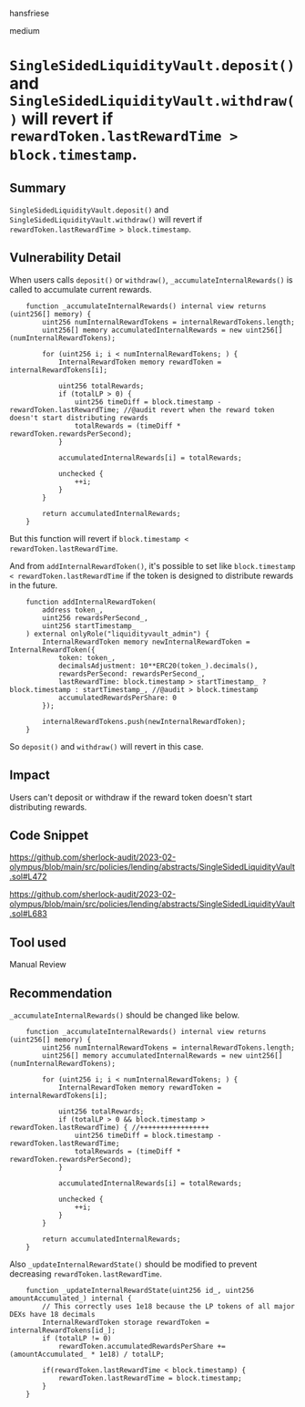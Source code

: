 hansfriese

medium

# `SingleSidedLiquidityVault.deposit()` and `SingleSidedLiquidityVault.withdraw()` will revert if `rewardToken.lastRewardTime > block.timestamp`.


## Summary
`SingleSidedLiquidityVault.deposit()` and `SingleSidedLiquidityVault.withdraw()` will revert if `rewardToken.lastRewardTime > block.timestamp`.

## Vulnerability Detail
When users calls `deposit()` or `withdraw()`, `_accumulateInternalRewards()` is called to accumulate current rewards.

```solidity
    function _accumulateInternalRewards() internal view returns (uint256[] memory) {
        uint256 numInternalRewardTokens = internalRewardTokens.length;
        uint256[] memory accumulatedInternalRewards = new uint256[](numInternalRewardTokens);

        for (uint256 i; i < numInternalRewardTokens; ) {
            InternalRewardToken memory rewardToken = internalRewardTokens[i];

            uint256 totalRewards;
            if (totalLP > 0) {
                uint256 timeDiff = block.timestamp - rewardToken.lastRewardTime; //@audit revert when the reward token doesn't start distributing rewards
                totalRewards = (timeDiff * rewardToken.rewardsPerSecond);
            }

            accumulatedInternalRewards[i] = totalRewards;

            unchecked {
                ++i;
            }
        }

        return accumulatedInternalRewards;
    }
```

But this function will revert if `block.timestamp < rewardToken.lastRewardTime`.

And from `addInternalRewardToken()`, it's possible to set like `block.timestamp < rewardToken.lastRewardTime` if the token is designed to distribute rewards in the future.

```solidity
    function addInternalRewardToken(
        address token_,
        uint256 rewardsPerSecond_,
        uint256 startTimestamp_
    ) external onlyRole("liquidityvault_admin") {
        InternalRewardToken memory newInternalRewardToken = InternalRewardToken({
            token: token_,
            decimalsAdjustment: 10**ERC20(token_).decimals(),
            rewardsPerSecond: rewardsPerSecond_,
            lastRewardTime: block.timestamp > startTimestamp_ ? block.timestamp : startTimestamp_, //@audit > block.timestamp
            accumulatedRewardsPerShare: 0
        });

        internalRewardTokens.push(newInternalRewardToken);
    }
```

So `deposit()` and `withdraw()` will revert in this case.

## Impact
Users can't deposit or withdraw if the reward token doesn't start distributing rewards.

## Code Snippet
https://github.com/sherlock-audit/2023-02-olympus/blob/main/src/policies/lending/abstracts/SingleSidedLiquidityVault.sol#L472

https://github.com/sherlock-audit/2023-02-olympus/blob/main/src/policies/lending/abstracts/SingleSidedLiquidityVault.sol#L683

## Tool used
Manual Review

## Recommendation
`_accumulateInternalRewards()` should be changed like below.

```solidity
    function _accumulateInternalRewards() internal view returns (uint256[] memory) {
        uint256 numInternalRewardTokens = internalRewardTokens.length;
        uint256[] memory accumulatedInternalRewards = new uint256[](numInternalRewardTokens);

        for (uint256 i; i < numInternalRewardTokens; ) {
            InternalRewardToken memory rewardToken = internalRewardTokens[i];

            uint256 totalRewards;
            if (totalLP > 0 && block.timestamp > rewardToken.lastRewardTime) { //+++++++++++++++++
                uint256 timeDiff = block.timestamp - rewardToken.lastRewardTime;
                totalRewards = (timeDiff * rewardToken.rewardsPerSecond);
            }

            accumulatedInternalRewards[i] = totalRewards;

            unchecked {
                ++i;
            }
        }

        return accumulatedInternalRewards;
    }
```

Also `_updateInternalRewardState()` should be modified to prevent decreasing `rewardToken.lastRewardTime`.

```solidity
    function _updateInternalRewardState(uint256 id_, uint256 amountAccumulated_) internal {
        // This correctly uses 1e18 because the LP tokens of all major DEXs have 18 decimals
        InternalRewardToken storage rewardToken = internalRewardTokens[id_];
        if (totalLP != 0)
            rewardToken.accumulatedRewardsPerShare += (amountAccumulated_ * 1e18) / totalLP;

        if(rewardToken.lastRewardTime < block.timestamp) {
            rewardToken.lastRewardTime = block.timestamp;
        }
    }
```
